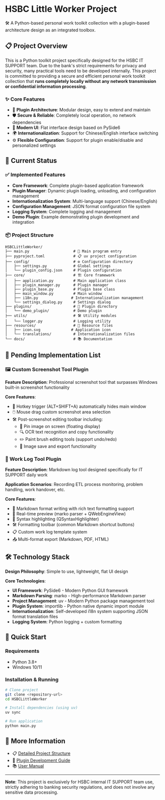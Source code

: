 # HSBC Little Worker Project

🛠️ A Python-based personal work toolkit collection with a plugin-based architecture design as an integrated toolbox.

## 📋 Project Overview

This is a Python toolkit project specifically designed for the HSBC IT SUPPORT team. Due to the bank's strict requirements for privacy and security, many practical tools need to be developed internally. This project is committed to providing a secure and efficient personal work toolkit collection that **runs completely locally without any network transmission or confidential information processing**.

### ✨ Core Features

- 🔌 **Plugin Architecture**: Modular design, easy to extend and maintain
- 🛡️ **Secure & Reliable**: Completely local operation, no network dependencies
- 🎨 **Modern UI**: Flat interface design based on PySide6
- 🌍 **Internationalization**: Support for Chinese/English interface switching
- ⚙️ **Flexible Configuration**: Support for plugin enable/disable and personalized settings

## 🚀 Current Status

### ✅ Implemented Features

- **Core Framework**: Complete plugin-based application framework
- **Plugin Manager**: Dynamic plugin loading, unloading, and configuration management
- **Internationalization System**: Multi-language support (Chinese/English)
- **Configuration Management**: JSON format configuration file system
- **Logging System**: Complete logging and management
- **Demo Plugin**: Example demonstrating plugin development and integration

### 📦 Project Structure

```
HSBCLittleWorker/
├── main.py                    # 🚀 Main program entry
├── pyproject.toml             # 📋 uv project configuration
├── config/                    # ⚙️ Configuration directory
│   ├── settings.py            # Global settings
│   └── plugin_config.json     # Plugin configuration
├── core/                      # 🏗️ Core framework
│   ├── application.py         # Main application class
│   ├── plugin_manager.py      # Plugin manager
│   ├── plugin_base.py         # Plugin base class
│   ├── main_window.py         # Main window
│   ├── i18n.py               # Internationalization management
│   └── settings_dialog.py     # Settings dialog
├── plugins/                   # 🔌 Plugin directory
│   └── demo_plugin/           # Demo plugin
├── utils/                     # 🛠️ Utility modules
│   └── logger.py              # Logging utility
├── resources/                 # 📁 Resource files
│   ├── icon.svg              # Application icon
│   └── translations/          # Internationalization files
└── docs/                      # 📚 Documentation
```

## 🎯 Pending Implementation List

### 🖼️ Custom Screenshot Tool Plugin

**Feature Description**: Professional screenshot tool that surpasses Windows built-in screenshot functionality

**Core Features**:
- 🎯 Hotkey trigger (ALT+SHIFT+A) automatically hides main window
- 🖱️ Mouse drag custom screenshot area selection
- 🛠️ Post-screenshot editing toolbar including:
  - 📌 Pin image on screen (floating display)
  - 🔍 OCR text recognition and copy functionality
  - ✏️ Paint brush editing tools (support undo/redo)
  - 💾 Image save and export functionality

### 📝 Work Log Tool Plugin

**Feature Description**: Markdown log tool designed specifically for IT SUPPORT daily work

**Application Scenarios**: Recording ETL process monitoring, problem handling, work handover, etc.

**Core Features**:
- 📄 Markdown format writing with rich text formatting support
- 👀 Real-time preview (marko parser + QWebEngineView)
- 🎨 Syntax highlighting (QSyntaxHighlighter)
- 🛠️ Formatting toolbar (common Markdown shortcut buttons)
- 📋 Custom work log template system
- 📤 Multi-format export (Markdown, PDF, HTML)

## 🛠️ Technology Stack

**Design Philosophy**: Simple to use, lightweight, flat UI design

**Core Technologies**:
- **UI Framework**: PySide6 - Modern Python GUI framework
- **Markdown Parsing**: marko - High-performance Markdown parser
- **Project Management**: uv - Modern Python package management tool
- **Plugin System**: importlib - Python native dynamic import module
- **Internationalization**: Self-developed i18n system supporting JSON format translation files
- **Logging System**: Python logging + custom formatting

## 🚀 Quick Start

### Requirements
- Python 3.8+
- Windows 10/11

### Installation & Running

```bash
# Clone project
git clone <repository-url>
cd HSBCLittleWorker

# Install dependencies (using uv)
uv sync

# Run application
python main.py
```

## 📖 More Information

- 📋 [Detailed Project Structure](project_structure.md)
- 🔌 [Plugin Development Guide](docs/plugin_development.md)
- 📚 [User Manual](docs/user_guide.md)

---

**Note**: This project is exclusively for HSBC internal IT SUPPORT team use, strictly adhering to banking security regulations, and does not involve any sensitive data processing.